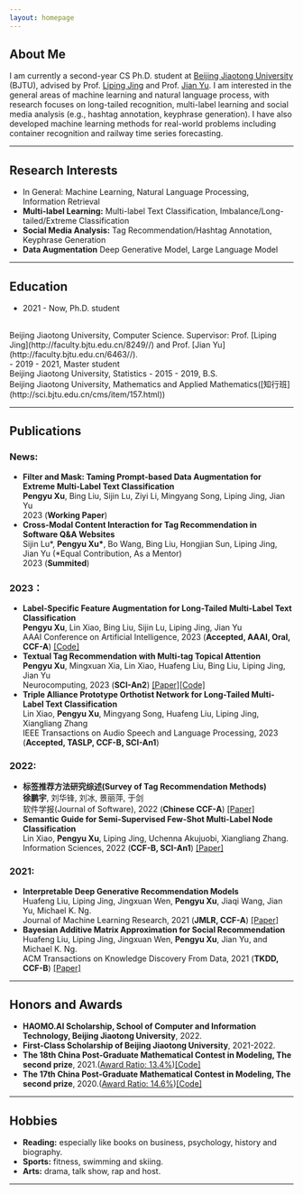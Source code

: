 ```yaml
---
layout: homepage
---
```


## About Me
I am currently a second-year CS Ph.D. student at [Beijing Jiaotong University](https://bjtu.edu.cn/) (BJTU), advised by Prof. [Liping Jing](http://faculty.bjtu.edu.cn/8249/) and Prof. [Jian Yu](http://faculty.bjtu.edu.cn/6463/). I am interested in the general areas of machine learning and natural language process, with research focuses on long-tailed recognition, multi-label learning and social media analysis (e.g., hashtag annotation, keyphrase generation). I have also developed machine learning methods for real-world problems including container recognition and railway time series forecasting.

***

## Research Interests
- In General: Machine Learning, Natural Language Processing, Information Retrieval
- **Multi-label Learning:** Multi-label Text Classification, Imbalance/Long-tailed/Extreme Classification
- **Social Media Analysis:** Tag Recommendation/Hashtag Annotation, Keyphrase Generation
- **Data Augmentation** Deep Generative Model, Large Language Model

***

## Education
- 2021 - Now, Ph.D. student
<br>
Beijing Jiaotong University, Computer Science. Supervisor: Prof. [Liping Jing](http://faculty.bjtu.edu.cn/8249//) and Prof. [Jian Yu](http://faculty.bjtu.edu.cn/6463//).
<br>
- 2019 - 2021, Master student
<br>
Beijing Jiaotong University, Statistics
- 2015 - 2019, B.S.
<br>
Beijing Jiaotong University, Mathematics and Applied Mathematics([知行班](http://sci.bjtu.edu.cn/cms/item/157.html))

***

## Publications
### News:
- **Filter and Mask: Taming Prompt-based Data Augmentation for Extreme Multi-Label Text Classification**
  <br>
  **Pengyu Xu**, Bing Liu, Sijin Lu, Ziyi Li, Mingyang Song, Liping Jing, Jian Yu
  <br>
  2023 (**Working Paper**) 
- **Cross-Modal Content Interaction for Tag Recommendation in Software Q&A Websites**
  <br>
  Sijin Lu\*, **Pengyu Xu\***, Bo Wang, Bing Liu, Hongjian Sun, Liping Jing, Jian Yu (\*Equal Contribution, As a Mentor)
  <br>
  2023 (**Summited**) 

### 2023：
- **Label-Specific Feature Augmentation for Long-Tailed Multi-Label Text Classification**
  <br>
  **Pengyu Xu**, Lin Xiao, Bing Liu, Sijin Lu, Liping Jing, Jian Yu
  <br>
  AAAI Conference on Artificial Intelligence, 2023 (**Accepted, AAAI, Oral, CCF-A**) 
  [[Code]](https://github.com/stxupengyu/LSFA)  
- **Textual Tag Recommendation with Multi-tag Topical Attention**
  <br>
  **Pengyu Xu**, Mingxuan Xia, Lin Xiao, Huafeng Liu, Bing Liu, Liping Jing, Jian Yu
  <br>
  Neurocomputing, 2023 (**SCI-An2**)
  [[Paper]](https://www.sciencedirect.com/science/article/pii/S0925231223002990)[[Code]](https://github.com/stxupengyu/TGTR)  
- **Triple Alliance Prototype Orthotist Network for Long-Tailed Multi-Label Text Classification**
  <br>
  Lin Xiao, **Pengyu Xu**, Mingyang Song, Huafeng Liu, Liping Jing, Xiangliang Zhang
  <br>
  IEEE Transactions on Audio Speech and Language Processing, 2023 (**Accepted, TASLP, CCF-B, SCI-An1**) 

### 2022:
- **标签推荐方法研究综述(Survey of Tag Recommendation Methods)**
  <br>
  **徐鹏宇**, 刘华锋, 刘冰, 景丽萍, 于剑
  <br>
  软件学报(Journal of Software), 2022 (**Chinese CCF-A**)
  [[Paper]](http://www.jos.org.cn/jos/article/abstract/6481)    
- **Semantic Guide for Semi-Supervised Few-Shot Multi-Label Node Classification**
  <br>
  Lin Xiao, **Pengyu Xu**, Liping Jing, Uchenna Akujuobi, Xiangliang Zhang.
  <br>
  Information Sciences, 2022 (**CCF-B, SCI-An1**)
  [[Paper]](https://www.sciencedirect.com/science/article/abs/pii/S0020025522000111)   

### 2021:
- **Interpretable Deep Generative Recommendation Models**
  <br>
  Huafeng Liu, Liping Jing, Jingxuan Wen, **Pengyu Xu**, Jiaqi Wang, Jian Yu, Michael K. Ng.
  <br>
  Journal of Machine Learning Research, 2021 (**JMLR, CCF-A**)
  [[Paper]](https://www.jmlr.org/papers/volume22/20-1098/20-1098.pdf) 
- **Bayesian Additive Matrix Approximation for Social Recommendation**
  <br>
  Huafeng Liu, Liping Jing, Jingxuan Wen, **Pengyu Xu**, Jian Yu, and Michael K. Ng.
  <br>
  ACM Transactions on Knowledge Discovery From Data, 2021 (**TKDD, CCF-B**)
  [[Paper]](https://dl.acm.org/doi/10.1145/3451391)  

***

## Honors and Awards
- **HAOMO.AI Scholarship, School of Computer and Information Technology, Beijing Jiaotong University**, 2022.
- **First-Class Scholarship of Beijing Jiaotong University**, 2021-2022.
- **The 18th China Post-Graduate Mathematical Contest in Modeling, The second prize**, 2021.([Award Ratio: 13.4%](https://cpipc.acge.org.cn//cw/detail/4/2c90800c7da2aae7017da35af2db0028))[[Code]](https://github.com/stxupengyu/Air-Quality-Prediction) 
- **The 17th China Post-Graduate Mathematical Contest in Modeling, The second prize**, 2020.([Award Ratio: 14.6%](https://cpipc.acge.org.cn//cw/detail/4/2c9088a57597479f0175f7ca3ba413de))[[Code]](https://github.com/stxupengyu/P300-BCI-Data-Analysis) 

***

## Hobbies
- **Reading:** especially like books on business, psychology, history and biography.  
- **Sports:** fitness, swimming and skiing.  
- **Arts:** drama, talk show, rap and host. 

***

<script type="text/javascript">document.write(unescape("%3Cspan id='cnzz_stat_icon_1279691496'%3E%3C/span%3E%3Cscript src='https://s9.cnzz.com/z_stat.php%3Fid%3D1279691496%26show%3Dpic' type='text/javascript'%3E%3C/script%3E"));</script>

